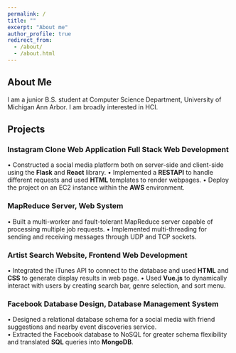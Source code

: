 ```yaml
---
permalink: /
title: ""
excerpt: "About me"
author_profile: true
redirect_from: 
  - /about/
  - /about.html
---
```



## About Me

I am a junior B.S. student at Computer Science Department, University of Michigan Ann Arbor. I am broadly interested in HCI.


## Projects
### Instagram Clone Web Application Full Stack Web Development
•	Constructed a social media platform both on server-side and client-side using the **Flask** and **React** library.
•	Implemented a **RESTAPI** to handle different requests and used **HTML** templates to render webpages.
•	Deploy the project on an EC2 instance within the **AWS** environment.

### MapReduce Server, Web System                                  
•	Built a multi-worker and fault-tolerant MapReduce server capable of processing multiple job requests.
•	Implemented multi-threading for sending and receiving messages through UDP and TCP sockets.

### Artist Search Website, Frontend Web Development
•	Integrated the iTunes API to connect to the database and used **HTML** and **CSS** to generate display results in web page.
•	Used **Vue.js** to dynamically interact with users by creating search bar, genre selection, and sort menu.

### Facebook Database Design, Database Management System
•	Designed a relational database schema for a social media with friend suggestions and nearby event discoveries service.  
•	Extracted the Facebook database to NoSQL for greater schema flexibility and translated **SQL** queries into **MongoDB**.
